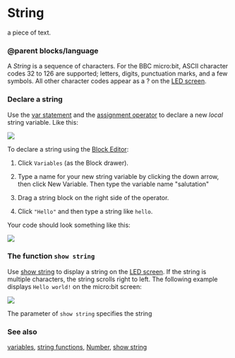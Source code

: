 # String

a piece of text.

### @parent blocks/language

A *String* is a sequence of characters. For the BBC micro:bit, ASCII character codes 32 to 126 are supported; letters, digits, punctuation marks, and a few symbols. All other character codes appear as a ? on the [LED screen](/device/screen).

### Declare a string

Use the [var statement](/reference/variables/var) and the [assignment operator](/reference/variables/assign) to declare a new *local* string variable. Like this:

![](/static/mb/blocks/string-0.png)

To declare a string using the [Block Editor](/blocks/editor):

1. Click `Variables` (as the Block drawer).

2. Type a name for your new string variable by clicking the down arrow, then click New Variable. Then type the variable name "salutation"

2. Drag a string block on the right side of the operator.

3. Click `"Hello"` and then type a string like `hello`.

Your code should look something like this:

![](/static/mb/blocks/string-1.png)

### The function `show string`

Use [show string](/reference/basic/show-string) to display a string on the [LED screen](/device/screen). If the string is multiple characters, the string scrolls right to left. The following example displays `Hello world!` on the micro:bit screen:

![](/static/mb/blocks/string-2.png)

The  parameter of `show string` specifies the string

### See also

[variables](/reference/variables/var), [string functions](/reference/types/string-functions), [Number](/reference/types/number), [show string](/reference/basic/show-string)

